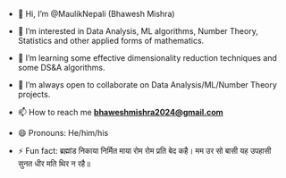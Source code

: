 - 👋 Hi, I’m @MaulikNepali (Bhawesh Mishra)
- 👀 I’m interested in Data Analysis, ML algorithms, Number Theory, Statistics and other applied forms of mathematics. 
- 🌱 I’m learning some effective dimensionality reduction techniques and some DS&A algorithms. 
- 💞️ I’m always open to collaborate on Data Analysis/ML/Number Theory projects. 
- 📫 How to reach me **bhaweshmishra2024@gmail.com**
- 😄 Pronouns: He/him/his

- ⚡ Fun fact: ब्रह्मांड निकाया निर्मित माया रोम रोम प्रति बेद कहै।
                मम उर सो बासी यह उपहासी सुनत धीर मति थिर न रहै॥ 

<!---
MaulikNepali/MaulikNepali is a ✨ special ✨ repository because its `README.md` (this file) appears on your GitHub profile.
You can click the Preview link to take a look at your changes.
--->
